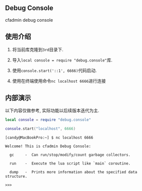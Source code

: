 ## Debug Console

  cfadmin debug console

## 使用介绍

  1. 将当前库克隆到`3rd`目录下.

  2. 导入`local console = require "debug.console"`库.

  3. 使用`console.start('::1', 6666)`代码启动.

  4. 使用在终端使用命令`nc localhost 6666`进行连接

## 内部演示

  以下内容仅做参考, 实际功能以后续版本迭代为主.


```lua
local console = require "debug.console"

console.start("localhost", 6666)
```

```shell
[candy@MacBookPro:~] $ nc localhost 6666

Welcome! This is cfadmin Debug Console:

  gc     -  Can run/stop/modify/count garbage collectors.

  run    -  Execute the lua script like `main` coroutine.

  dump   -  Prints more information about the specified data structure. 

>>> 
```
